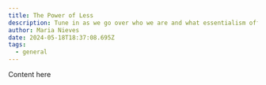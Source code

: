 ```yaml
---
title: The Power of Less
description: Tune in as we go over who we are and what essentialism offers for you.
author: Maria Nieves
date: 2024-05-18T18:37:08.695Z
tags:
  - general
---
```


Content here
